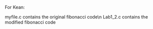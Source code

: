 For Kean:

myfile.c contains the original fibonacci code\n
Lab1_2.c contains the modified fibonacci code
